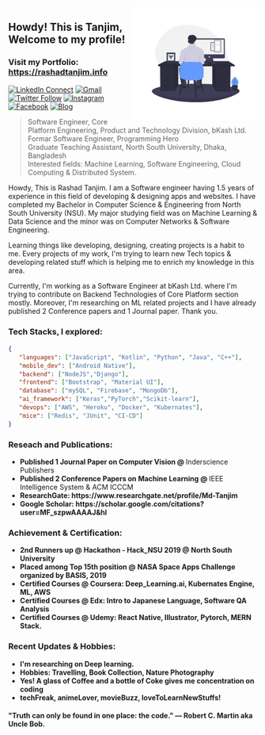 <img align="right" alt="GIF" src="https://github.com/RashadTanjim/RashadTanjim/blob/master/animation.gif?raw=true" width="250" height="230" />

## Howdy! This is Tanjim, Welcome to my profile!
### Visit my Portfolio: https://rashadtanjim.info

[![LinkedIn Connect](https://img.shields.io/badge/%20-Connect-black?color=222244&labelColor=000000&logo=linkedin&logoColor=f5f7fe)](https://www.linkedin.com/in/rashad-tanjim/)
[![Gmail](https://img.shields.io/badge/%20-Send%20Mail-black?color=222244&labelColor=000000&logo=gmail&logoColor=f5f7fe)](mailto:arnob.tanjim@gmail.com?subject=From%20GitHub&cc=rashad.tanjim@northsouth.edu&body=Howdy!,%20Contacting%20from%20GitHub)
[![Twitter Follow](https://img.shields.io/badge/dynamic/json.svg?color=222244&labelColor=000000&logo=twitter&logoColor=f5f7fe&label=&query=%24[0].followers_count&url=https%3A%2F%2Fcdn.syndication.twimg.com%2Fwidgets%2Ffollowbutton%2Finfo.json%3Fscreen_names%3Drashadtanjim&suffix=%20Followers)](https://twitter.com/rashadtanjim)
[![Instagram](https://img.shields.io/badge/%20-Instagram-black?color=222244&labelColor=000000&logo=instagram&logoColor=ffffff)](https://www.instagram.com/arnobtanjim/)
[![Facebook](https://img.shields.io/badge/%20-Facebook-black?color=222244&labelColor=000000&logo=facebook&logoColor=ffffff)](https://www.facebook.com/arnobtanjim)
[![Blog](https://img.shields.io/badge/%20-Blog-black?color=222244&labelColor=000000&logo=blogger&logoColor=ffffff)](https://www.towardsharing.com)

> Software Engineer, Core Platform Engineering, Product and Technology Division, bKash Ltd. <br />
> Formar Software Engineer, Programming Hero <br />
> Graduate Teaching Assistant, North South University, Dhaka, Bangladesh <br />
> Interested fields: Machine Learning, Software Engineering, Cloud Computing & Distributed System.

Howdy, This is Rashad Tanjim. I am a Software engineer having 1.5 years of experience in this field of developing & designing apps and websites. I have completed my Bachelor in Computer Science & Engineering from North South University (NSU). My major studying field was on Machine Learning & Data Science and the minor was on Computer Networks & Software Engineering. 

Learning things like developing, designing, creating projects is a habit to me. Every projects of my work, I'm trying to learn new Tech topics & developing related stuff which is helping me to enrich my knowledge in this area. 

Currently, I'm working as a Software Engineer at bKash Ltd. where I'm trying to contribute on Backend Technologies of Core Platform section mostly. Moreover, I'm researching on ML related projects and I have already published 2 Conference papers and 1 Journal paper. Thank you.


### Tech Stacks, I explored:

```json
{
   "languages": ["JavaScript", "Kotlin", "Python", "Java", "C++"],
   "mobile_dev": ["Android Native"],
   "backend": ["NodeJS","Django"],
   "frontend": ["Bootstrap", "Material UI"],
   "database": ["mySQL", "Firebase", "MongoDb"],
   "ai_framework": ["Keras","PyTorch","Scikit-learn"],
   "devops": ["AWS", "Heroku", "Docker", "Kubernates"],
   "mice": ["Redis", "JUnit", "CI-CD"]
}
```

### Reseach and Publications:
<ul><li>
     <b>Published 1 Journal Paper on Computer Vision @ </b> Inderscience Publishers
   </li>  
   <li>
     <b>Published 2 Conference Papers on Machine Learning @ </b> IEEE Intelligence System & ACM ICCCM
   </li>
   <li>
     <b> ResearchGate: https://www.researchgate.net/profile/Md-Tanjim
   </li>  
    <li>
     <b> Google Scholar: https://scholar.google.com/citations?user=MF_szpwAAAAJ&hl
   </li>
   </ul>
   
### Achievement & Certification:
<ul>
  <li>
     <b>2nd Runners up @ </b> Hackathon - Hack_NSU 2019 @ North South University
   </li>
  <li>
     <b>Placed among Top 15th position @ </b> NASA Space Apps Challenge organized by BASIS, 2019
   </li> 
   <li>
     <b>Certified Courses @ Coursera: </b> Deep_Learning.ai, Kubernates Engine, ML, AWS
   </li>
   <li>
     <b>Certified Courses @ Edx: </b> Intro to Japanese Language, Software QA Analysis   
   </li>
   <li>
     <b>Certified Courses @ Udemy:</b> React Native, Illustrator, Pytorch, MERN Stack.
   </li>
</ul>

### Recent Updates & Hobbies:
- I'm researching on Deep learning.
- Hobbies: Travelling, Book Collection, Nature Photography 
- Yes! A glass of Coffee and a bottle of Coke gives me concentration on coding
- techFreak, animeLover, movieBuzz, loveToLearnNewStuffs!


#### "Truth can only be found in one place: the code." ― Robert C. Martin aka Uncle Bob.
